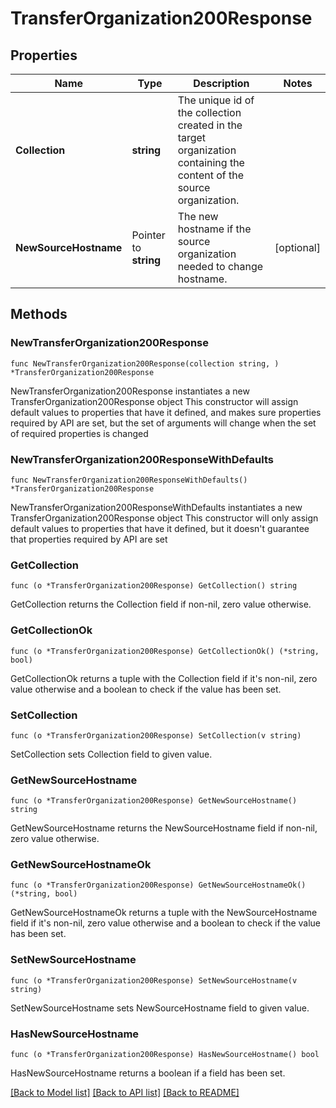 # TransferOrganization200Response

## Properties

Name | Type | Description | Notes
------------ | ------------- | ------------- | -------------
**Collection** | **string** | The unique id of the collection created in the target organization containing the content of the source organization. | 
**NewSourceHostname** | Pointer to **string** | The new hostname if the source organization needed to change hostname. | [optional] 

## Methods

### NewTransferOrganization200Response

`func NewTransferOrganization200Response(collection string, ) *TransferOrganization200Response`

NewTransferOrganization200Response instantiates a new TransferOrganization200Response object
This constructor will assign default values to properties that have it defined,
and makes sure properties required by API are set, but the set of arguments
will change when the set of required properties is changed

### NewTransferOrganization200ResponseWithDefaults

`func NewTransferOrganization200ResponseWithDefaults() *TransferOrganization200Response`

NewTransferOrganization200ResponseWithDefaults instantiates a new TransferOrganization200Response object
This constructor will only assign default values to properties that have it defined,
but it doesn't guarantee that properties required by API are set

### GetCollection

`func (o *TransferOrganization200Response) GetCollection() string`

GetCollection returns the Collection field if non-nil, zero value otherwise.

### GetCollectionOk

`func (o *TransferOrganization200Response) GetCollectionOk() (*string, bool)`

GetCollectionOk returns a tuple with the Collection field if it's non-nil, zero value otherwise
and a boolean to check if the value has been set.

### SetCollection

`func (o *TransferOrganization200Response) SetCollection(v string)`

SetCollection sets Collection field to given value.


### GetNewSourceHostname

`func (o *TransferOrganization200Response) GetNewSourceHostname() string`

GetNewSourceHostname returns the NewSourceHostname field if non-nil, zero value otherwise.

### GetNewSourceHostnameOk

`func (o *TransferOrganization200Response) GetNewSourceHostnameOk() (*string, bool)`

GetNewSourceHostnameOk returns a tuple with the NewSourceHostname field if it's non-nil, zero value otherwise
and a boolean to check if the value has been set.

### SetNewSourceHostname

`func (o *TransferOrganization200Response) SetNewSourceHostname(v string)`

SetNewSourceHostname sets NewSourceHostname field to given value.

### HasNewSourceHostname

`func (o *TransferOrganization200Response) HasNewSourceHostname() bool`

HasNewSourceHostname returns a boolean if a field has been set.


[[Back to Model list]](../README.md#documentation-for-models) [[Back to API list]](../README.md#documentation-for-api-endpoints) [[Back to README]](../README.md)


